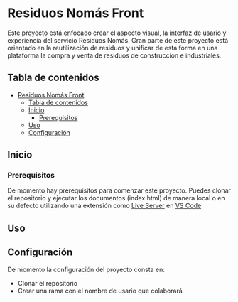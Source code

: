 # Residuos Nomás Front

<!-- [![Build Status](https://travis-ci.org/your-username/your-repo.svg?branch=master)](https://travis-ci.org/your-username/your-repo)
[![License](https://img.shields.io/badge/License-MIT-blue.svg)](https://opensource.org/licenses/MIT) -->

Este proyecto está enfocado crear el aspecto visual, la interfaz de usario y experiencia del servicio Residuos Nomás. Gran parte de este proyecto está orientado en la reutilización de residuos y unificar de esta forma en una plataforma la compra y venta de residuos de construcción e industriales.

## Tabla de contenidos

- [Residuos Nomás Front](#residuos-nomás-front)
  - [Tabla de contenidos](#tabla-de-contenidos)
  - [Inicio](#inicio)
    - [Prerequisitos](#prerequisitos)
  - [Uso](#uso)
  - [Configuración](#configuración)

## Inicio

### Prerequisitos

De momento hay prerequisitos para comenzar este proyecto. Puedes clonar el repositorio y ejecutar los documentos (index.html) de manera local o en su defecto utilizando una extensión como [Live Server](https://marketplace.visualstudio.com/items?itemName=ritwickdey.LiveServer) en [VS Code](https://code.visualstudio.com/Download)

<!-- ### Instalación
Provide step-by-step instructions on how to install the project. -->

## Uso



## Configuración

De momento la configuración del proyecto consta en:

- Clonar el repositorio
- Crear una rama con el nombre de usario que colaborará

<!-- ## Contributing

If you'd like to contribute, please follow these guidelines:
- [How to report bugs](CONTRIBUTING.md#reporting-bugs)
- [How to contribute code](CONTRIBUTING.md#contributing-code)
- [Coding standards](CONTRIBUTING.md#coding-standards) -->

<!-- ## License

This project is licensed under the MIT License - see the [LICENSE](LICENSE) file for details. -->
